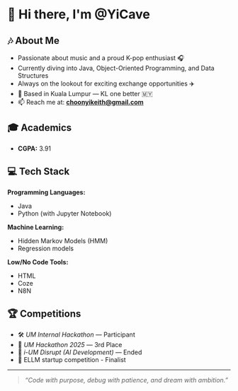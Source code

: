# 👋 Hi there, I'm @YiCave

## 🎶 About Me
- Passionate about music and a proud K-pop enthusiast 🎧  
- Currently diving into Java, Object-Oriented Programming, and Data Structures  
- Always on the lookout for exciting exchange opportunities ✈️  
- 📍 Based in Kuala Lumpur — KL one better 🇲🇾  
- 📫 Reach me at: **choonyikeith@gmail.com**

## 🎓 Academics
- **CGPA:** 3.91

## 💻 Tech Stack
**Programming Languages:**  
- Java  
- Python (with Jupyter Notebook)  

**Machine Learning:**  
- Hidden Markov Models (HMM)  
- Regression models  

**Low/No Code Tools:**  
- HTML
- Coze  
- N8N  

## 🏆 Competitions
- 🛠️ *UM Internal Hackathon* — Participant  
- 🥉 *UM Hackathon 2025* — 3rd Place  
- 🤖 *i-UM Disrupt (AI Development)* — Ended
- 🤖 ELLM startup competition - Finalist

---

> *“Code with purpose, debug with patience, and dream with ambition.”*
